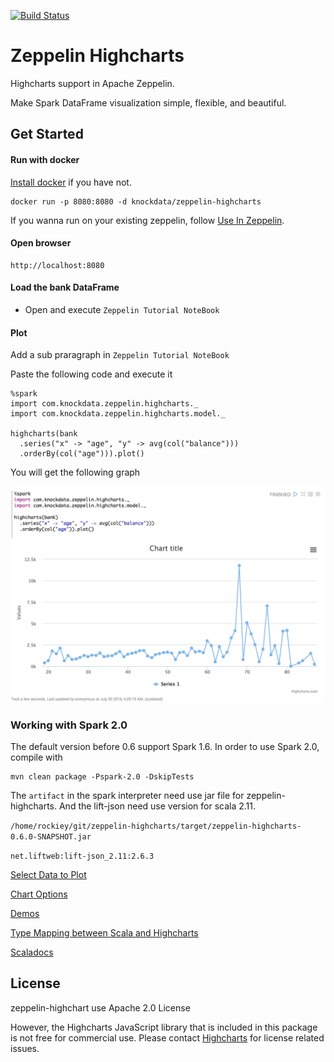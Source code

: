 [![Build Status](https://travis-ci.org/knockdata/zeppelin-highcharts.svg?branch=master)](https://travis-ci.org/knockdata/zeppelin-highcharts)

# Zeppelin Highcharts

Highcharts support in Apache Zeppelin. 

Make Spark DataFrame visualization simple, flexible, and beautiful.

## Get Started

#### Run with docker

[Install docker](https://docs.docker.com/engine/installation/) if you have not.

    docker run -p 8080:8080 -d knockdata/zeppelin-highcharts

If you wanna run on your existing zeppelin, follow [Use In Zeppelin](docs/UseInZeppelin.md). 

#### Open browser

	http://localhost:8080
	
#### Load the bank DataFrame

* Open and execute `Zeppelin Tutorial NoteBook`

#### Plot

Add a sub praragraph in `Zeppelin Tutorial NoteBook`

Paste the following code and execute it

	%spark
	import com.knockdata.zeppelin.highcharts._
	import com.knockdata.zeppelin.highcharts.model._

	highcharts(bank
	  .series("x" -> "age", "y" -> avg(col("balance")))
	  .orderBy(col("age"))).plot()

You will get the following graph

![zeppelin-spark-basic-line-chart](docs/zeppelin-spark-basic-line-chart.png)

### Working with Spark 2.0

The default version before 0.6 support Spark 1.6. In order to use Spark 2.0, compile with 

    mvn clean package -Pspark-2.0 -DskipTests


The `artifact` in the spark interpreter need use jar file for zeppelin-highcharts. And the lift-json need use version for scala 2.11.

`/home/rockiey/git/zeppelin-highcharts/target/zeppelin-highcharts-0.6.0-SNAPSHOT.jar`

`net.liftweb:lift-json_2.11:2.6.3`

[Select Data to Plot](docs/SelectDataToPlot.md)

[Chart Options](docs/ChartOptions.md)

[Demos](docs/demos.md)

[Type Mapping between Scala and Highcharts](docs/TypeMapping.md)

[Scaladocs](https://knockdata.github.io/zeppelin-highcharts/docs/scaladocs)

## License

zeppelin-highchart use Apache 2.0 License

However, the Highcharts JavaScript library that is included in this package is not free for commercial use. Please contact [Highcharts](https://shop.highsoft.com/) for license related issues.
